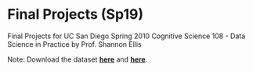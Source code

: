 # Final Projects (Sp19)

Final Projects for UC San Diego Spring 2010 Cognitive Science 108 - Data Science in Practice by Prof. Shannon Ellis

Note: Download the dataset **[here](https://www.kaggle.com/rounakbanik/the-movies-dataset/downloads/movies_metadata.csv/7)** and **[here](https://www.kaggle.com/rounakbanik/the-movies-dataset/downloads/ratings_small.csv/7)**.
